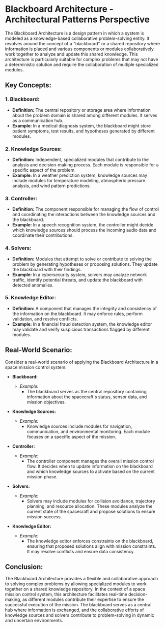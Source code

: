 # Blackboard Architecture - Architectural Patterns Perspective

The Blackboard Architecture is a design pattern in which a system is modeled as a knowledge-based collaborative problem-solving entity. It revolves around the concept of a "blackboard" or a shared repository where information is placed and various components or modules collaboratively work together to analyze and update this shared knowledge. This architecture is particularly suitable for complex problems that may not have a deterministic solution and require the collaboration of multiple specialized modules.

## Key Concepts:

### 1. Blackboard:

- **Definition:** The central repository or storage area where information about the problem domain is shared among different modules. It serves as a communication hub.
- **Example:** In a medical diagnosis system, the blackboard might store patient symptoms, test results, and hypotheses generated by different modules.

### 2. Knowledge Sources:

- **Definition:** Independent, specialized modules that contribute to the analysis and decision-making process. Each module is responsible for a specific aspect of the problem.
- **Example:** In a weather prediction system, knowledge sources may include modules for temperature modeling, atmospheric pressure analysis, and wind pattern predictions.

### 3. Controller:

- **Definition:** The component responsible for managing the flow of control and coordinating the interactions between the knowledge sources and the blackboard.
- **Example:** In a speech recognition system, the controller might decide which knowledge sources should process the incoming audio data and coordinate their contributions.

### 4. Solvers:

- **Definition:** Modules that attempt to solve or contribute to solving the problem by generating hypotheses or proposing solutions. They update the blackboard with their findings.
- **Example:** In a cybersecurity system, solvers may analyze network traffic, identify potential threats, and update the blackboard with detected anomalies.

### 5. Knowledge Editor:

- **Definition:** A component that manages the integrity and consistency of the information on the blackboard. It may enforce rules, perform validation, and resolve conflicts.
- **Example:** In a financial fraud detection system, the knowledge editor may validate and verify suspicious transactions flagged by different modules.

## Real-World Scenario:

Consider a real-world scenario of applying the Blackboard Architecture in a space mission control system.

- **Blackboard:**

  - *Example:*
    - The blackboard serves as the central repository containing information about the spacecraft's status, sensor data, and mission objectives.
- **Knowledge Sources:**

  - *Example:*
    - Knowledge sources include modules for navigation, communication, and environmental monitoring. Each module focuses on a specific aspect of the mission.
- **Controller:**

  - *Example:*
    - The controller component manages the overall mission control flow. It decides when to update information on the blackboard and which knowledge sources to activate based on the current mission phase.
- **Solvers:**

  - *Example:*
    - Solvers may include modules for collision avoidance, trajectory planning, and resource allocation. These modules analyze the current state of the spacecraft and propose solutions to ensure mission success.
- **Knowledge Editor:**

  - *Example:*
    - The knowledge editor enforces constraints on the blackboard, ensuring that proposed solutions align with mission constraints. It may resolve conflicts and ensure data consistency.

## Conclusion:

The Blackboard Architecture provides a flexible and collaborative approach to solving complex problems by allowing specialized modules to work together on a shared knowledge repository. In the context of a space mission control system, this architecture facilitates real-time decision-making, as different modules contribute their expertise to ensure the successful execution of the mission. The blackboard serves as a central hub where information is exchanged, and the collaborative efforts of knowledge sources and solvers contribute to problem-solving in dynamic and uncertain environments.
